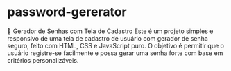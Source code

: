 # password-gererator
🔐 Gerador de Senhas com Tela de Cadastro Este é um projeto simples e responsivo de uma tela de cadastro de usuário com gerador de senha seguro, feito com HTML, CSS e JavaScript puro. O objetivo é permitir que o usuário registre-se facilmente e possa gerar uma senha forte com base em critérios personalizáveis.
